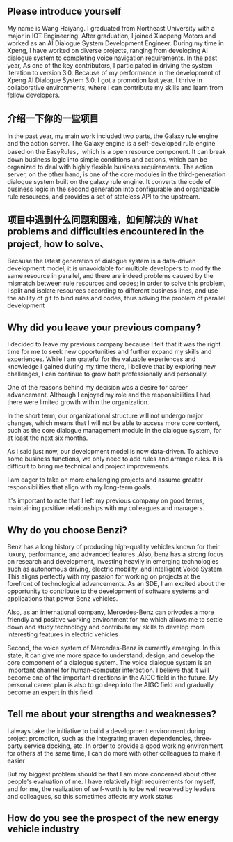 ## Please introduce yourself
My name is Wang Haiyang. I graduated from Northeast University with a major in IOT Engineering. After graduation, I joined Xiaopeng Motors and worked as an AI Dialogue System Development Engineer. During my time in Xpeng,  I have worked on diverse projects, ranging from developing AI dialogue system to completing voice navigation requirements. In the past year, As one of the key contributors, I participated in driving the system iteration to version 3.0. Because of my performance in the development of Xpeng AI Dialogue System 3.0, I got a promotion last year.  I thrive in collaborative environments, where I can contribute my skills and learn from fellow developers. 


## 介绍一下你的一些项目
In the past year, my main work included two parts, the Galaxy rule engine and the action server. The Galaxy engine is a self-developed rule engine based on the EasyRules，which is a open resource component. It can break down business logic into simple conditions and actions, which can be organized to deal with highly flexible business requirements. The action server, on the other hand, is one of the core modules in the third-generation dialogue system built on the galaxy rule engine. It converts the code of business logic in the second generation into configurable and organizable rule resources, and provides a set of stateless API to the upstream.


## 项目中遇到什么问题和困难，如何解决的 What problems and difficulties encountered in the project, how to solve、
Because the latest generation of dialogue system is a data-driven development model, it is unavoidable for multiple developers to modify the same resource in parallel, and there are indeed problems caused by the mismatch between rule resources and codes; in order to solve this problem, I split and isolate resources according to different business lines, and use the ability of git to bind rules and codes, thus solving the problem of parallel development


## Why did you leave your previous company?
I decided to leave my previous company because I felt that it was the right time for me to seek new opportunities and further expand my skills and experiences. While I am grateful for the valuable experiences and knowledge I gained during my time there, I believe that by exploring new challenges, I can continue to grow both professionally and personally.

One of the reasons behind my decision was a desire for career advancement. Although I enjoyed my role and the responsibilities I had, there were limited growth within the organization.

In the short term, our organizational structure will not undergo major changes, which means that I will not be able to access more core content, such as the core dialogue management module in the dialogue system, for at least the next six months.

As I said just now, our development model is now data-driven. To achieve some business functions, we only need to add rules and arrange rules. It is difficult to bring me technical and project improvements.

I am eager to take on more challenging projects and assume greater responsibilities that align with my long-term goals.

It's important to note that I left my previous company on good terms, maintaining positive relationships with my colleagues and managers.


## Why do you choose Benzi?

Benz has a long history of producing high-quality vehicles known for their luxury, performance, and advanced features .Also, benz has a strong focus on research and development, investing heavily in emerging technologies such as autonomous driving, electric mobility, and Intelligent Voice System. This aligns perfectly with my passion for working on projects at the forefront of technological advancements. As an SDE, I am excited about the opportunity to contribute to the development of software systems and applications that power Benz vehicles.


Also, as an international company, Mercedes-Benz can privodes a more friendly and positive working environment for me which allows me to settle down and study technology and contribute my skills to develop more interesting features in electric vehicles

Second, the voice system of Mercedes-Benz is currently emerging. In this state, it can give me more space to understand, design, and develop the core component of a dialogue system. The voice dialogue system is an important channel for human-computer interaction. I believe that it will become one of the important directions in the AIGC field in the future. My personal career plan is also to go deep into the AIGC field and gradually become an expert in this field


## Tell me about your strengths and weaknesses?
I always take the initiative to build a development environment during project promotion, such as the Integrating maven dependencies, three-party service docking, etc. In order to provide a good working environment for others at the same time, I can do more with other colleagues to make it easier

But my biggest problem should be that I am more concerned about other people's evaluation of me. I have relatively high requirements for myself, and for me, the realization of self-worth is to be well received by leaders and colleagues, so this sometimes affects my work status


## How do you see the prospect of the new energy vehicle industry













